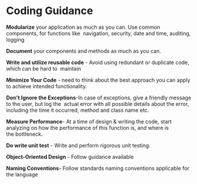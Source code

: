 # Coding Guidance
**Modularize** your application as much as you can. Use common components, for functions like 
navigation, security, date and time, auditing, logging

**Document** your components and methods as much as you can.

**Write and utilize reusable code** - Avoid using redundant or duplicate code, which can be hard to
 maintain

**Minimize Your Code** - need to think about the best approach you can apply to achieve intended 
functionality.

**Don't Ignore the Exceptions**-In case of exceptions, give a friendly message to the user, but log the 
actual error with all possible details about the error, including the time it occurred, method and class 
name etc. 

**Measure Performance**- At a time of design & writing the code, start analyzing on how the 
performance of this function is, and where is the bottleneck.

**Do write unit test** - Write and perform rigorous unit testing.

**Object-Oriented Design** - Follow guidance available

**Naming Conventions**- Follow standards naming conventions applicable for the language

